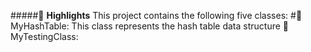 #####🌟 **Highlights**
This project contains the following five classes:
#🚀 MyHashTable: This class represents the hash table data structure
🚀 MyTestingClass: 
